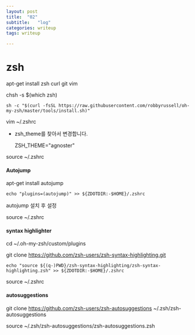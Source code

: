```yaml
---
layout: post
title:  "02"
subtitle:   "log"
categories: writeup
tags: writeup

---
```

# zsh

apt-get install zsh curl git vim

chsh -s $(which zsh)

```
sh -c "$(curl -fsSL https://raw.githubusercontent.com/robbyrussell/oh-my-zsh/master/tools/install.sh)"
```

vim ~/.zshrc

- zsh_theme를 찾아서 변경합니다.

  ZSH_THEME="agnoster"


source ~/.zshrc


#### Autojump

apt-get install autojump

```
echo "plugins=(autojump)" >> ${ZDOTDIR:-$HOME}/.zshrc
```

autojump 설치 후 설정

source ~/.zshrc



#### syntax highlighter

cd ~/.oh-my-zsh/custom/plugins

git clone https://github.com/zsh-users/zsh-syntax-highlighting.git

```
echo "source ${(q-)PWD}/zsh-syntax-highlighting/zsh-syntax-highlighting.zsh" >> ${ZDOTDIR:-$HOME}/.zshrc
```

source ~/.zshrc



#### autosuggestions

git clone https://github.com/zsh-users/zsh-autosuggestions ~/.zsh/zsh-autosuggestions

source ~/.zsh/zsh-autosuggestions/zsh-autosuggestions.zsh